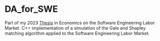 # DA_for_SWE
Part of my 2023 [Thesis](https://www.linkedin.com/posts/gnuriyev_enhancing-the-swe-labor-market-a-daa-approach-activity-7063743910111535104-7SAP) in Economics on the Software Engineering Labor Market.
C++ implementation of a simulation of the Gale and Shapley matching algorithm applied to the Software Engineering Labor Market.

